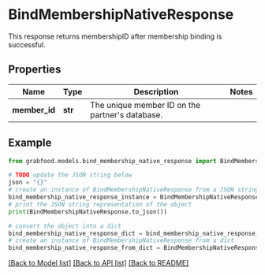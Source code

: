 # BindMembershipNativeResponse

This response returns membershipID after membership binding is successful. 

## Properties

Name | Type | Description | Notes
------------ | ------------- | ------------- | -------------
**member_id** | **str** | The unique member ID on the partner&#39;s database. | 

## Example

```python
from grabfood.models.bind_membership_native_response import BindMembershipNativeResponse

# TODO update the JSON string below
json = "{}"
# create an instance of BindMembershipNativeResponse from a JSON string
bind_membership_native_response_instance = BindMembershipNativeResponse.from_json(json)
# print the JSON string representation of the object
print(BindMembershipNativeResponse.to_json())

# convert the object into a dict
bind_membership_native_response_dict = bind_membership_native_response_instance.to_dict()
# create an instance of BindMembershipNativeResponse from a dict
bind_membership_native_response_from_dict = BindMembershipNativeResponse.from_dict(bind_membership_native_response_dict)
```
[[Back to Model list]](../README.md#documentation-for-models) [[Back to API list]](../README.md#documentation-for-api-endpoints) [[Back to README]](../README.md)


